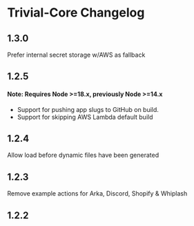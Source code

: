 
# Trivial-Core Changelog

## 1.3.0
Prefer internal secret storage w/AWS as fallback

## 1.2.5
#### Note: Requires Node >=18.x, previously Node >=14.x

- Support for pushing app slugs to GitHub on build.
- Support for skipping AWS Lambda default build

## 1.2.4
Allow load before dynamic files have been generated

## 1.2.3
Remove example actions for Arka, Discord, Shopify & Whiplash

## 1.2.2
